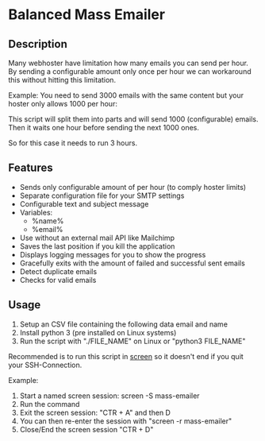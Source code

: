 # Balanced Mass Emailer

## Description

Many webhoster have limitation how many emails you can send per hour. By sending
a configurable amount only once per hour we can workaround this without hitting
this limitation.

Example: You need to send 3000 emails with the same content but your hoster only
allows 1000 per hour:

This script will split them into parts and will send 1000 (configurable) emails.
Then it waits one hour before sending the next 1000 ones.

So for this case it needs to run 3 hours.

## Features

* Sends only configurable amount of per hour (to comply hoster limits)
* Separate configuration file for your SMTP settings
* Configurable text and subject message
* Variables:
  * %name%
  * %email%
* Use without an external mail API like Mailchimp
* Saves the last position if you kill the application
* Displays logging messages for you to show the progress
* Gracefully exits with the amount of failed and successful sent emails
* Detect duplicate emails
* Checks for valid emails

## Usage

1. Setup an CSV file containing the following data email and name
2. Install python 3 (pre installed on Linux systems)
3. Run the script with "./FILE_NAME" on Linux or "python3 FILE_NAME"

Recommended is to run this script in [screen](https://wiki.ubuntuusers.de/Screen/)
so it doesn't end if you quit your SSH-Connection.

Example:

1. Start a named screen session: screen -S mass-emailer
2. Run the command
3. Exit the screen session: "CTR + A" and then D
4. You can then re-enter the session with "screen -r mass-emailer"
5. Close/End the screen session "CTR + D"
